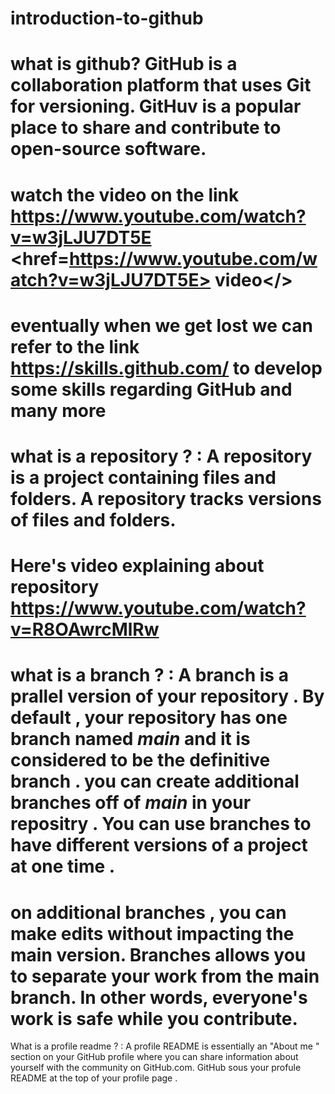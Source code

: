 # introduction-to-github
# what is github? GitHub is a collaboration platform that uses Git for versioning. GitHuv is a popular place to share and contribute to open-source software. 
# watch the video on the link https://www.youtube.com/watch?v=w3jLJU7DT5E <href=https://www.youtube.com/watch?v=w3jLJU7DT5E> video</>
# eventually when we get lost we can refer to the link https://skills.github.com/  to develop some skills regarding GitHub and many more 
# what is a repository ? : A repository is a project containing files and folders. A repository tracks versions of files and folders.
# Here's video explaining about repository https://www.youtube.com/watch?v=R8OAwrcMlRw
# what is a branch ? : A branch is a prallel version of your repository . By default , your repository has one branch named _main_ and it is considered to be the definitive branch . you can create additional branches off of _main_ in your repositry . You can use branches to have different versions of a project at one time . 
# on additional branches , you can make edits without impacting the main version. Branches allows you to separate your work from the main branch. In other words, everyone's work is safe while you contribute.
What is a profile readme ? : A profile README is  essentially an "About me " section on your GitHub profile where you can share information about yourself with the community on GitHub.com. GitHub sous your profule README at the top of your profile page . 

